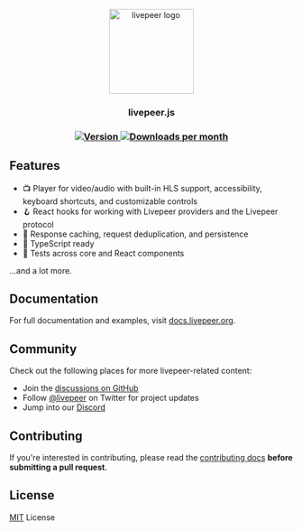 <p align="center">
  <picture>
    <source media="(prefers-color-scheme: dark)" srcset="./docs/public/logos/logo-dark.svg">
    <img alt="livepeer logo" src="./docs/public/logos/logo-light.svg" width="auto" height="150">
  </picture>
</p>

<h3 align="center">
  livepeer.js
<h3>

<div align="center">
  <a href="https://www.npmjs.com/package/livepeer">
    <img src="https://img.shields.io/npm/v/livepeer?colorA=21262d&colorB=161b22&style=flat" alt="Version">
  </a>
  <a href="https://www.npmjs.com/package/livepeer">
    <img src="https://img.shields.io/npm/dm/livepeer?colorA=21262d&colorB=161b22&style=flat" alt="Downloads per month">
  </a>
</div>

## Features

- 📺 Player for video/audio with built-in HLS support, accessibility, keyboard shortcuts, and customizable controls
- 🪝 React hooks for working with Livepeer providers and the Livepeer protocol
- 💾 Response caching, request deduplication, and persistence
- 🐼 TypeScript ready
- 🧪 Tests across core and React components

...and a lot more.

## Documentation

For full documentation and examples, visit [docs.livepeer.org](https://docs.livepeer.org).

## Community

Check out the following places for more livepeer-related content:

- Join the [discussions on GitHub](https://github.com/livepeer/livepeer.js/discussions)
- Follow [@livepeer](https://twitter.com/livepeer) on Twitter for project updates
- Jump into our [Discord](https://discord.gg/livepeer)

## Contributing

If you're interested in contributing, please read the [contributing docs](/.github/CONTRIBUTING.md) **before submitting a pull request**.

## License

[MIT](/LICENSE) License
